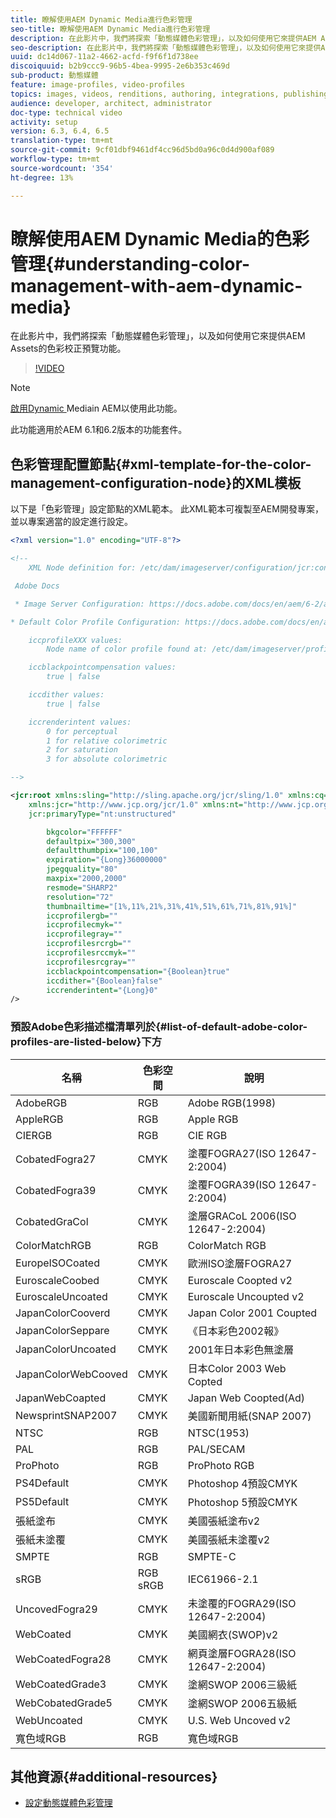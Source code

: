 ```yaml
---
title: 瞭解使用AEM Dynamic Media進行色彩管理
seo-title: 瞭解使用AEM Dynamic Media進行色彩管理
description: 在此影片中，我們將探索「動態媒體色彩管理」，以及如何使用它來提供AEM Assets的色彩校正預覽功能。
seo-description: 在此影片中，我們將探索「動態媒體色彩管理」，以及如何使用它來提供AEM Assets的色彩校正預覽功能。
uuid: dc14d067-11a2-4662-acfd-f9f6f1d738ee
discoiquuid: b2b9ccc9-96b5-4bea-9995-2e6b353c469d
sub-product: 動態媒體
feature: image-profiles, video-profiles
topics: images, videos, renditions, authoring, integrations, publishing, metadata
audience: developer, architect, administrator
doc-type: technical video
activity: setup
version: 6.3, 6.4, 6.5
translation-type: tm+mt
source-git-commit: 9cf01dbf9461df4cc96d5bd0a96c0d4d900af089
workflow-type: tm+mt
source-wordcount: '354'
ht-degree: 13%

---
```



# 瞭解使用AEM Dynamic Media的色彩管理{#understanding-color-management-with-aem-dynamic-media}

在此影片中，我們將探索「動態媒體色彩管理」，以及如何使用它來提供AEM Assets的色彩校正預覽功能。

>[!VIDEO](https://video.tv.adobe.com/v/16792/?quality=9&learn=on)

>[!NOTE]
>
>[啟用Dynamic ](https://docs.adobe.com/docs/en/aem/6-0/administer/integration/dynamic-media/enabling-dynamic-media.html) Mediain AEM以使用此功能。

此功能適用於AEM 6.1和6.2版本的功能套件。

## 色彩管理配置節點{#xml-template-for-the-color-management-configuration-node}的XML模板

以下是「色彩管理」設定節點的XML範本。 此XML範本可複製至AEM開發專案，並以專案適當的設定進行設定。

```xml
<?xml version="1.0" encoding="UTF-8"?>

<!--
    XML Node definition for: /etc/dam/imageserver/configuration/jcr:content/settings

 Adobe Docs

 * Image Server Configuration: https://docs.adobe.com/docs/en/aem/6-2/administer/content/dynamic-media/config-dynamic.html#Configuring%20Dynamic%20Media%20Image%20Settings

* Default Color Profile Configuration: https://docs.adobe.com/docs/en/aem/6-1/administer/content/dynamic-media/config-dynamic.html#Configuring%20the%20default%20color%20profiles

    iccprofileXXX values:
        Node name of color profile found at: /etc/dam/imageserver/profiles

    iccblackpointcompensation values:
        true | false

    iccdither values:
        true | false

    iccrenderintent values:
        0 for perceptual
        1 for relative colorimetric
        2 for saturation
        3 for absolute colorimetric

-->

<jcr:root xmlns:sling="http://sling.apache.org/jcr/sling/1.0" xmlns:cq="http://www.day.com/jcr/cq/1.0"
    xmlns:jcr="http://www.jcp.org/jcr/1.0" xmlns:nt="http://www.jcp.org/jcr/nt/1.0"
    jcr:primaryType="nt:unstructured"

        bkgcolor="FFFFFF"
        defaultpix="300,300"
        defaultthumbpix="100,100"
        expiration="{Long}36000000"
        jpegquality="80"
        maxpix="2000,2000"
        resmode="SHARP2"
        resolution="72"
        thumbnailtime="[1%,11%,21%,31%,41%,51%,61%,71%,81%,91%]"
        iccprofilergb=""
        iccprofilecmyk=""
        iccprofilegray=""
        iccprofilesrcrgb=""
        iccprofilesrccmyk=""
        iccprofilesrcgray=""
        iccblackpointcompensation="{Boolean}true"
        iccdither="{Boolean}false"
        iccrenderintent="{Long}0"
/>
```

### 預設Adobe色彩描述檔清單列於{#list-of-default-adobe-color-profiles-are-listed-below}下方

| 名稱 | 色彩空間 | 說明 |
| ------------------- | ---------- | ------------------------------------- |
| AdobeRGB | RGB | Adobe RGB(1998) |
| AppleRGB | RGB | Apple RGB |
| CIERGB | RGB | CIE RGB |
| CobatedFogra27 | CMYK | 塗覆FOGRA27(ISO 12647-2:2004) |
| CobatedFogra39 | CMYK | 塗覆FOGRA39(ISO 12647-2:2004) |
| CobatedGraCol | CMYK | 塗層GRACoL 2006(ISO 12647-2:2004) |
| ColorMatchRGB | RGB | ColorMatch RGB |
| EuropeISOCoated | CMYK | 歐洲ISO塗層FOGRA27 |
| EuroscaleCoobed | CMYK | Euroscale Coopted v2 |
| EuroscaleUncoated | CMYK | Euroscale Uncoupted v2 |
| JapanColorCooverd | CMYK | Japan Color 2001 Coupted |
| JapanColorSeppare | CMYK | 《日本彩色2002報》 |
| JapanColorUncoated | CMYK | 2001年日本彩色無塗層 |
| JapanColorWebCooved | CMYK | 日本Color 2003 Web Copted |
| JapanWebCoapted | CMYK | Japan Web Coopted(Ad) |
| NewsprintSNAP2007 | CMYK | 美國新聞用紙(SNAP 2007) |
| NTSC | RGB | NTSC(1953) |
| PAL | RGB | PAL/SECAM |
| ProPhoto | RGB | ProPhoto RGB |
| PS4Default | CMYK | Photoshop 4預設CMYK |
| PS5Default | CMYK | Photoshop 5預設CMYK |
| 張紙塗布 | CMYK | 美國張紙塗布v2 |
| 張紙未塗覆 | CMYK | 美國張紙未塗覆v2 |
| SMPTE | RGB | SMPTE-C |
| sRGB | RGB sRGB | IEC61966-2.1 |
| UncovedFogra29 | CMYK | 未塗覆的FOGRA29(ISO 12647-2:2004) |
| WebCoated | CMYK | 美國網衣(SWOP)v2 |
| WebCoatedFogra28 | CMYK | 網頁塗層FOGRA28(ISO 12647-2:2004) |
| WebCoatedGrade3 | CMYK | 塗網SWOP 2006三級紙 |
| WebCobatedGrade5 | CMYK | 塗網SWOP 2006五級紙 |
| WebUncoated | CMYK | U.S. Web Uncoved v2 |
| 寬色域RGB | RGB | 寬色域RGB |

## 其他資源{#additional-resources}

* [設定動態媒體色彩管理](https://helpx.adobe.com/experience-manager/6-5/assets/using/config-dynamic.html#ConfiguringDynamicMediaColorManagement)
